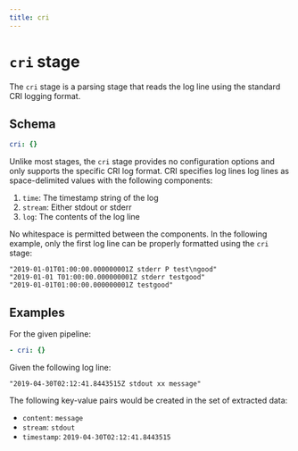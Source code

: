 ```yaml
---
title: cri
---
```

# `cri` stage

The `cri` stage is a parsing stage that reads the log line using the standard CRI logging format.

## Schema

```yaml
cri: {}
```

Unlike most stages, the `cri` stage provides no configuration options and only
supports the specific CRI log format. CRI specifies log lines log lines as
space-delimited values with the following components:

1. `time`: The timestamp string of the log
1. `stream`: Either stdout or stderr
1. `log`: The contents of the log line

No whitespace is permitted between the components. In the following example,
only the first log line can be properly formatted using the `cri` stage:

```
"2019-01-01T01:00:00.000000001Z stderr P test\ngood"
"2019-01-01 T01:00:00.000000001Z stderr testgood"
"2019-01-01T01:00:00.000000001Z testgood"
```

## Examples

For the given pipeline:

```yaml
- cri: {}
```

Given the following log line:

```
"2019-04-30T02:12:41.8443515Z stdout xx message"
```

The following key-value pairs would be created in the set of extracted data:

- `content`: `message`
- `stream`: `stdout`
- `timestamp`: `2019-04-30T02:12:41.8443515`
